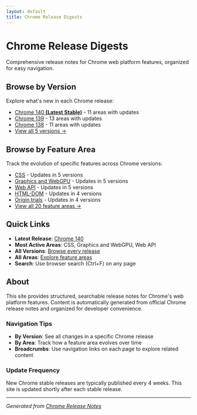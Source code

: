 ```yaml
---
layout: default
title: Chrome Release Digests
---
```


# Chrome Release Digests

Comprehensive release notes for Chrome web platform features, organized for easy navigation.

## Browse by Version

Explore what's new in each Chrome release:

- [Chrome 140 **(Latest Stable)**](./versions/chrome-140/index.html) - 11 areas with updates
- [Chrome 139](./versions/chrome-139/index.html) - 13 areas with updates
- [Chrome 138](./versions/chrome-138/index.html) - 11 areas with updates
- [View all 5 versions →](./versions/index.html)

## Browse by Feature Area

Track the evolution of specific features across Chrome versions:

- [CSS](./areas/css/index.html) - Updates in 5 versions
- [Graphics and WebGPU](./areas/graphics-webgpu/index.html) - Updates in 5 versions
- [Web API](./areas/webapi/index.html) - Updates in 5 versions
- [HTML-DOM](./areas/html-dom/index.html) - Updates in 4 versions
- [Origin trials](./areas/origin-trials/index.html) - Updates in 4 versions
- [View all 20 feature areas →](./areas/index.html)

## Quick Links

- **Latest Release**: [Chrome 140](./versions/chrome-140/index.html)
- **Most Active Areas**: CSS, Graphics and WebGPU, Web API
- **All Versions**: [Browse every release](./versions/index.html)
- **All Areas**: [Explore feature areas](./areas/index.html)
- **Search**: Use browser search (Ctrl+F) on any page

## About

This site provides structured, searchable release notes for Chrome's web platform features. Content is automatically generated from official Chrome release notes and organized for developer convenience.

### Navigation Tips

- **By Version**: See all changes in a specific Chrome release
- **By Area**: Track how a feature area evolves over time
- **Breadcrumbs**: Use navigation links on each page to explore related content

### Update Frequency

New Chrome stable releases are typically published every 4 weeks. This site is updated shortly after each stable release.

---

*Generated from [Chrome Release Notes](https://developer.chrome.com/release-notes/)*

